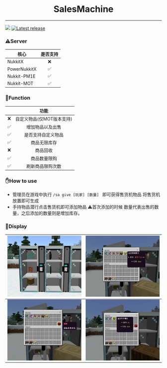 # <div align="center">SalesMachine</div>  

------
![](https://img.shields.io/badge/license-GPL3.0-blue) <a href="https://github.com/Sobadfish/SalesMachine/releases/latest" alt="Latest release">
<img src="https://img.shields.io/github/v/release/Sobadfish/SalesMachine?include_prereleases" alt="Latest release">
</a>

### ⚠️Server

| 核心           | 是否支持 |
|--------------|:----:|
| NukkitX      |  ❌   |
| PowerNukkitX |  ✅   |
| Nukkit-PM1E  |  ✅   |
| Nukkit-MOT   |  ✅   |

### 📝Function
|     |       功能        |
|:---:|:---------------:|
| ❌ | 自定义物品(仅MOT版本支持) |
|  ✅  |    增加物品以及出售     |
|  ✅  |    是否支持自定义物品    |
|  ✅  |     商品无限库存      |
|  ❌  |      商品回收       |
|  ✅  |     商品数量限购      |
|  ✅  |    刷新商品限购次数     |

### ✋How to use
* 管理员在游戏中执行 `/sa give [玩家] [数量] ` 即可获得售货机物品
将售货机放置即可生成
* 手持物品潜行点击售货机即可添加物品 ⚠首次添加的时候 数量代表出售的数量，之后添加的数量则是增加库存。  

### 👀Display

| ![本地](./img/1.jpg)   | ![本地](./img/2.jpg)   |
|----------------------|----------------------|
| ![本地](./img/3.jpg)   | ![本地](./img/4.jpg)   |







